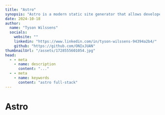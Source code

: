 ```yaml
---
title: "Astro"
synopsis: "Astro is a modern static site generator that allows developers to build fast, optimized websites with ease."
date: 2024-10-18
author:
  name: "Tyson Wilssens"
  socials:
    website: ""
    linkedin: "https://www.linkedin.com/in/tyson-wilssens-94394a2b4/"
    github: "https://github.com/ONIxJUAN"
thumbnailUrl: "/assets/1728555601054.jpg"
head:
  - - meta
    - name: description
      content: "..."
  - - meta
    - name: keywords
      content: "astro full-stack"
---
```


# Astro
